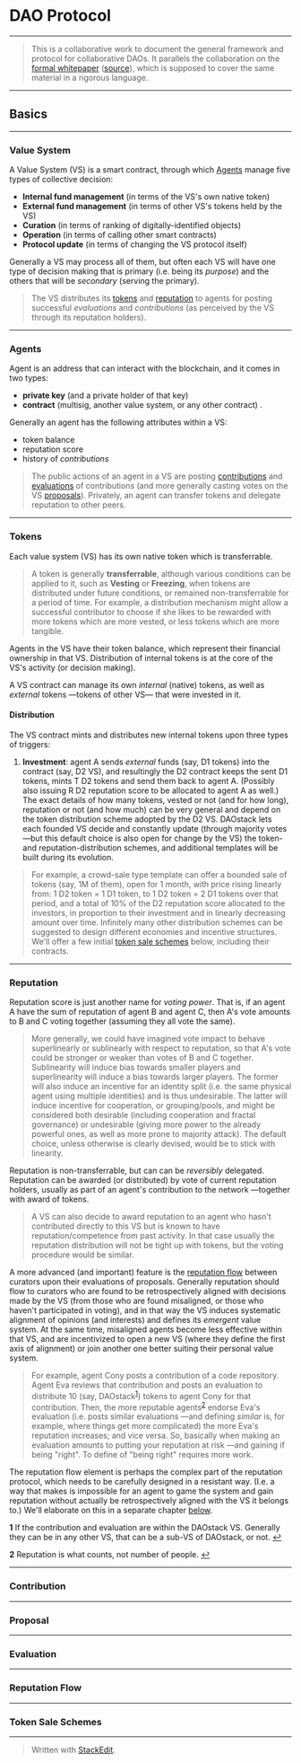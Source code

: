 
DAO Protocol
===========

-----

>This is a collaborative work to document the general framework and protocol for collaborative DAOs. It parallels the collaboration on the [formal whitepaper](https://github.com/daostack/daostack/raw/master/docs/dao.pdf) ([source](https://github.com/daostack/daostack/blob/master/docs/dao.tex)), which is supposed to cover the same material in a rigorous language.

---

Basics
------------

----

### Value System

A Value System (VS) is a smart contract, through which [Agents](#agents) manage five types of collective decision:

* **Internal fund management** (in terms of the VS's own native token)
* **External fund management** (in terms of other VS's tokens held by the VS)
* **Curation** (in terms of ranking of digitally-identified objects)
*  **Operation** (in terms of calling other smart contracts)
*  **Protocol update** (in terms of changing the VS protocol itself)


Generally a VS may process all of them, but often each VS will have one type of decision making that is primary (i.e. being its *purpose*) and the others that will be *secondary* (serving the primary).

> The VS distributes its [tokens](#tokens) and [reputation](#reputation) to agents for posting successful *evaluations* and *contributions* (as perceived by the VS through its reputation holders).

<!---
![](https://raw.githubusercontent.com/fmatan/mytests/master/protocol/VS.png) -->

---

### Agents

Agent is an address that can interact with the blockchain, and it comes in two types:

- **private key** (and a private holder of that key)
- **contract** (multisig, another value system, or any other contract) .

Generally an agent has the following attributes within a VS:

- token balance
- reputation score
- history of *contributions*

> The public actions of an agent in a VS are posting [contributions](#contribution) and  [evaluations](#evaluation) of contributions (and more generally casting votes on the VS [proposals](#proposal)). Privately, an agent can transfer tokens and delegate reputation to other peers.

---

### Tokens

Each value system (VS) has its own native token which is transferrable.

> A token is generally **transferrable**, although various conditions can be applied to it, such as **Vesting** or **Freezing**, when  tokens are distributed under future conditions, or remained non-transferrable for a period of time. For example, a distribution mechanism might allow a successful contributor to choose if she likes to be rewarded with more tokens which are more vested, or less tokens which are more tangible.


Agents in the VS have their token balance, which represent their financial ownership in that VS. Distribution of internal tokens is at the core of the VS's activity (or decision making).

A VS contract can manage its own *internal* (native) tokens, as well as *external* tokens —tokens of other VS— that were invested in it.

#### Distribution

The VS contract mints and distributes new internal tokens upon three types of triggers:

1. **Investment**:  agent A sends *external* funds (say, D1 tokens) into the contract (say, D2 VS), and resultingly the D2 contract keeps the sent D1 tokens, mints T D2 tokens and send them back to agent A. (Possibly also issuing R D2 reputation score to be allocated to agent A as well.) The exact details of how many tokens, vested or not (and for how long), reputation or not (and how much) can be very general and depend on the token distribution scheme adopted by the D2 VS. DAOstack lets each founded VS decide and constantly update (through majority votes —but this default choice is also open for change by the VS) the token- and reputation-distribution schemes, and additional templates will be built during its evolution.

> For example, a crowd-sale type template can offer a bounded sale of tokens (say, 1M of them), open for 1 month, with price rising linearly from: 1 D2 token = 1 D1 token, to 1 D2 token = 2 D1 tokens over that period, and a total of 10% of the D2 reputation score allocated to the investors, in proportion to their investment and in linearly decreasing amount over time. Infinitely many other distribution schemes can be suggested to design different economies and incentive structures. We'll offer a few initial [token sale schemes](#token-sale-schemes) below, including their contracts.

---

### Reputation

Reputation score is just another name for *voting power*. That is, if an agent A have the sum of reputation of agent B and agent C, then A's vote amounts to B and C voting together (assuming they all vote the same).

> More generally, we could have imagined vote impact to behave superlinearly or sublinearly with respect to reputation, so that A's vote could be stronger or weaker than votes of B and C together. Sublinearity will induce bias towards smaller players and superlinearity will induce a bias towards larger players. The former will also induce an incentive for an identity split (i.e. the same physical agent using multiple identities) and is thus undesirable. The latter will induce incentive for cooperation, or grouping/pools, and might be considered both desirable (including cooperation and fractal governance) or undesirable (giving more power to the already powerful ones, as well as more prone to majority attack). The default choice, unless otherwise is clearly devised, would be to stick with linearity.

Reputation is non-transferrable, but can can be *reversibly* delegated. Reputation can be awarded (or distributed) by vote of current reputation holders, usually as part of an agent's contribution to the network —together with award of tokens.

> A VS can also decide to award reputation to an agent who hasn't contributed directly to this VS but is known to have reputation/competence from past activity. In that case usually the reputation distribution will not be tight up with tokens, but the voting procedure would be similar.

A more advanced (and important) feature is the  [reputation flow](#reputation-flow) between curators upon their evaluations of proposals. Generally reputation should flow to curators who are found to be retrospectively aligned with decisions made by the VS (from those who are found misaligned, or those who haven't participated in voting), and in that way the VS induces systematic alignment of opinions (and interests) and defines its *emergent* value system. At the same time, misaligned agents become less effective within that VS, and are incentivized to open a new VS (where they define the first axis of alignment) or join another one better suiting their personal value system.

> For example, agent Cony posts a contribution of a code repository. Agent Eva reviews that contribution and posts an evaluation to distribute 10 (say, DAOstack<sup id="a1">[1](#f1)</sup>) tokens to agent Cony for that contribution. Then, the more reputable agents<sup id="a2">[2](#f2)</sup> endorse Eva's evaluation (i.e. posts similar evaluations —and defining *similar* is, for example, where things get more complicated) the more Eva's reputation increases; and vice versa. So, basically when making an evaluation amounts to putting your reputation at risk —and gaining if being "right". To define of "being right" requires more work.



The reputation flow element is perhaps the complex part of the reputation protocol, which needs to be carefully designed in a resistant way. (I.e. a way that makes is impossible for an agent to game the system and gain reputation without actually be retrospectively aligned with the VS it belongs to.) We'll elaborate on this in a separate chapter [below](#reputation-flow).


<b id="f1">1</b> If the contribution and evaluation are within the DAOstack VS. Generally they can be in any other VS, that can be a sub-VS of DAOstack, or not. [↩](#a1)

<b id="f2">2</b> Reputation is what counts, not number of people. [↩](#a2)

---

### Contribution

---

### Proposal

---

### Evaluation

------

### Reputation Flow

---

### Token Sale Schemes

---



> Written with [StackEdit](https://stackedit.io/).
